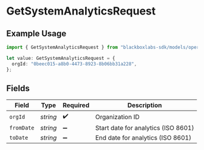 # GetSystemAnalyticsRequest

## Example Usage

```typescript
import { GetSystemAnalyticsRequest } from "blackboxlabs-sdk/models/operations";

let value: GetSystemAnalyticsRequest = {
  orgId: "0beec015-a8b0-4473-8923-8b06bb31a228",
};
```

## Fields

| Field                               | Type                                | Required                            | Description                         |
| ----------------------------------- | ----------------------------------- | ----------------------------------- | ----------------------------------- |
| `orgId`                             | *string*                            | :heavy_check_mark:                  | Organization ID                     |
| `fromDate`                          | *string*                            | :heavy_minus_sign:                  | Start date for analytics (ISO 8601) |
| `toDate`                            | *string*                            | :heavy_minus_sign:                  | End date for analytics (ISO 8601)   |